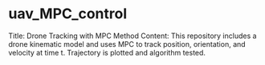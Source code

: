 # uav_MPC_control
Title: Drone Tracking with MPC Method  Content: This repository includes a drone kinematic model and uses MPC to track position, orientation, and velocity at time t. Trajectory is plotted and algorithm tested.
